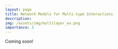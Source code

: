 ```yaml
---
layout: page
title: Network Models for Multi-type Interactions
description: 
img: /assets/img/multilayer_ex.png
importance: 3
---
```


Coming soon!
